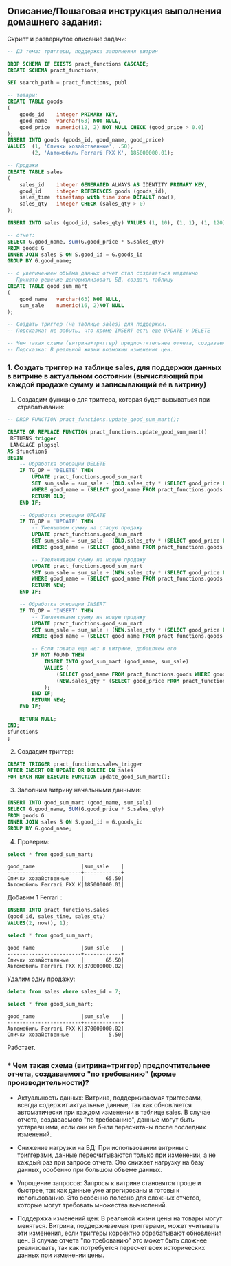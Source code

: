## Описание/Пошаговая инструкция выполнения домашнего задания:

Скрипт и развернутое описание задачи:
```sql
-- ДЗ тема: триггеры, поддержка заполнения витрин

DROP SCHEMA IF EXISTS pract_functions CASCADE;
CREATE SCHEMA pract_functions;

SET search_path = pract_functions, publ

-- товары:
CREATE TABLE goods
(
    goods_id    integer PRIMARY KEY,
    good_name   varchar(63) NOT NULL,
    good_price  numeric(12, 2) NOT NULL CHECK (good_price > 0.0)
);
INSERT INTO goods (goods_id, good_name, good_price)
VALUES 	(1, 'Спички хозайственные', .50),
		(2, 'Автомобиль Ferrari FXX K', 185000000.01);

-- Продажи
CREATE TABLE sales
(
    sales_id    integer GENERATED ALWAYS AS IDENTITY PRIMARY KEY,
    good_id     integer REFERENCES goods (goods_id),
    sales_time  timestamp with time zone DEFAULT now(),
    sales_qty   integer CHECK (sales_qty > 0)
);

INSERT INTO sales (good_id, sales_qty) VALUES (1, 10), (1, 1), (1, 120), (2, 1);

-- отчет:
SELECT G.good_name, sum(G.good_price * S.sales_qty)
FROM goods G
INNER JOIN sales S ON S.good_id = G.goods_id
GROUP BY G.good_name;

-- с увеличением объёма данных отчет стал создаваться медленно
-- Принято решение денормализовать БД, создать таблицу
CREATE TABLE good_sum_mart
(
	good_name   varchar(63) NOT NULL,
	sum_sale	numeric(16, 2)NOT NULL
);

-- Создать триггер (на таблице sales) для поддержки.
-- Подсказка: не забыть, что кроме INSERT есть еще UPDATE и DELETE

-- Чем такая схема (витрина+триггер) предпочтительнее отчета, создаваемого "по требованию" (кроме производительности)?
-- Подсказка: В реальной жизни возможны изменения цен.


```
### 1. Создать триггер на таблице sales, для поддержки данных в витрине в актуальном состоянии (вычисляющий при каждой продаже сумму и записывающий её в витрину)

1. Создадим функцию для триггера, которая будет вызываться при страбатывании:
```sql
-- DROP FUNCTION pract_functions.update_good_sum_mart();

CREATE OR REPLACE FUNCTION pract_functions.update_good_sum_mart()
 RETURNS trigger
 LANGUAGE plpgsql
AS $function$
BEGIN
    -- Обработка операции DELETE
    IF TG_OP = 'DELETE' THEN
        UPDATE pract_functions.good_sum_mart
        SET sum_sale = sum_sale - (OLD.sales_qty * (SELECT good_price FROM pract_functions.goods WHERE goods_id = OLD.good_id))
        WHERE good_name = (SELECT good_name FROM pract_functions.goods WHERE goods_id = OLD.good_id);
        RETURN OLD;
    END IF;

    -- Обработка операции UPDATE
    IF TG_OP = 'UPDATE' THEN
        -- Уменьшаем сумму на старую продажу
        UPDATE pract_functions.good_sum_mart
        SET sum_sale = sum_sale - (OLD.sales_qty * (SELECT good_price FROM pract_functions.goods WHERE goods_id = OLD.good_id))
        WHERE good_name = (SELECT good_name FROM pract_functions.goods WHERE goods_id = OLD.good_id);

        -- Увеличиваем сумму на новую продажу
        UPDATE pract_functions.good_sum_mart
        SET sum_sale = sum_sale + (NEW.sales_qty * (SELECT good_price FROM pract_functions.goods WHERE goods_id = NEW.good_id))
        WHERE good_name = (SELECT good_name FROM pract_functions.goods WHERE goods_id = NEW.good_id);
        RETURN NEW;
    END IF;

    -- Обработка операции INSERT
    IF TG_OP = 'INSERT' THEN
        -- Увеличиваем сумму на новую продажу
        UPDATE pract_functions.good_sum_mart
        SET sum_sale = sum_sale + (NEW.sales_qty * (SELECT good_price FROM pract_functions.goods WHERE goods_id = NEW.good_id))
        WHERE good_name = (SELECT good_name FROM pract_functions.goods WHERE goods_id = NEW.good_id);

        -- Если товара еще нет в витрине, добавляем его
        IF NOT FOUND THEN
            INSERT INTO good_sum_mart (good_name, sum_sale)
            VALUES (
                (SELECT good_name FROM pract_functions.goods WHERE goods_id = NEW.good_id),
                (NEW.sales_qty * (SELECT good_price FROM pract_functions.goods WHERE goods_id = NEW.good_id))
            );
        END IF;
        RETURN NEW;
    END IF;

    RETURN NULL;
END;
$function$
;
```
2. Создадим триггер:
```sql
CREATE TRIGGER pract_functions.sales_trigger
AFTER INSERT OR UPDATE OR DELETE ON sales
FOR EACH ROW EXECUTE FUNCTION update_good_sum_mart();
```
3. Заполним витрину начальными данными:
```sql
INSERT INTO good_sum_mart (good_name, sum_sale)
SELECT G.good_name, SUM(G.good_price * S.sales_qty)
FROM goods G
INNER JOIN sales S ON S.good_id = G.goods_id
GROUP BY G.good_name;
```

4. Проверим:
```sql
select * from good_sum_mart;
```
```
good_name               |sum_sale    |
------------------------+------------+
Спички хозайственные    |       65.50|
Автомобиль Ferrari FXX K|185000000.01|
```
Добавим 1 Ferrari :
```sql
INSERT INTO pract_functions.sales
(good_id, sales_time, sales_qty)
VALUES(2, now(), 1);
```
```sql
select * from good_sum_mart;
```
```
good_name               |sum_sale    |
------------------------+------------+
Спички хозайственные    |       65.50|
Автомобиль Ferrari FXX K|370000000.02|
```
Удалим одну продажу:
```sql
delete from sales where sales_id = 7;
```
```sql
select * from good_sum_mart;
```
```
good_name               |sum_sale    |
------------------------+------------+
Автомобиль Ferrari FXX K|370000000.02|
Спички хозайственные    |        5.50|
```

Работает.
### * Чем такая схема (витрина+триггер) предпочтительнее отчета, создаваемого "по требованию" (кроме производительности)?
- Актуальность данных: Витрина, поддерживаемая триггерами, всегда содержит актуальные данные, так как обновляется автоматически при каждом изменении в таблице sales. В случае отчета, создаваемого "по требованию", данные могут быть устаревшими, если они не были пересчитаны после последних изменений.

- Снижение нагрузки на БД: При использовании витрины с триггерами, данные пересчитываются только при изменении, а не каждый раз при запросе отчета. Это снижает нагрузку на базу данных, особенно при большом объеме данных.

- Упрощение запросов: Запросы к витрине становятся проще и быстрее, так как данные уже агрегированы и готовы к использованию. Это особенно полезно для сложных отчетов, которые могут требовать множества вычислений.

- Поддержка изменений цен: В реальной жизни цены на товары могут меняться. Витрина, поддерживаемая триггерами, может учитывать эти изменения, если триггеры корректно обрабатывают обновления цен. В случае отчета "по требованию" это может быть сложнее реализовать, так как потребуется пересчет всех исторических данных при изменении цены.